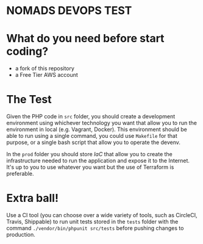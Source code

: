 # NOMADS DEVOPS TEST

# What do you need before start coding? 
* a fork of this repository
* a Free Tier AWS account

# The Test
Given the PHP code in `src` folder, you should create a development environment using whichever technology you want that allow you to run the environment in local (e.g. Vagrant, Docker). This environment should be able to run using a single command, you could use `Makefile` for that purpose, or a single bash script that allow you to operate the devenv. 

In the `prod` folder you should store *IaC* that allow you to create the infrastructure needed to run the application and expose it to the Internet. It's up to you to use whatever you want but the use of Terraform is preferable.

# Extra ball!

Use a CI tool (you can choose over a wide variety of tools, such as CircleCI, Travis, Shippable) to run unit tests stored in the `tests` folder with the command `./vendor/bin/phpunit src/tests` before pushing changes to production.
